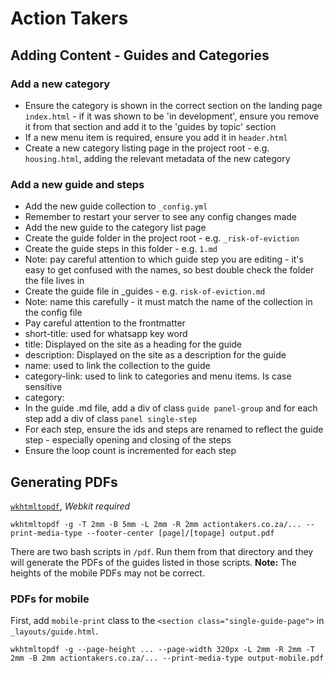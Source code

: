 # Action Takers

## Adding Content - Guides and Categories

### Add a new category
* Ensure the category is shown in the correct section on the landing page `index.html` - if it was shown to be 'in development', ensure you remove it from that section and add it to the 'guides by topic' section
* If a new menu item is required, ensure you add it in `header.html`
* Create a new category listing page in the project root - e.g. `housing.html`, adding the relevant metadata of the new category

### Add a new guide and steps
* Add the new guide collection to `_config.yml`
 * Remember to restart your server to see any config changes made
* Add the new guide to the category list page
* Create the guide folder in the project root - e.g. `_risk-of-eviction`
* Create the guide steps in this folder - e.g. `1.md`
 * Note: pay careful attention to which guide step you are editing - it's easy to get confused with the names, so best double check the folder the file lives in
* Create the guide file in _guides - e.g. `risk-of-eviction.md`
 * Note: name this carefully - it must match the name of the collection in the config file
 * Pay careful attention to the frontmatter
  * short-title: used for whatsapp key word
  * title: Displayed on the site as a heading for the guide
  * description: Displayed on the site as a description for the guide
  * name: used to link the collection to the guide
  * category-link: used to link to categories and menu items. Is case sensitive
  * category:
* In the guide .md file, add a div of class `guide panel-group` and for each step add a div of class `panel single-step`
 * For each step, ensure the ids and steps are renamed to reflect the guide step - especially opening and closing of the steps
 * Ensure the loop count is incremented for each step

## Generating PDFs

[`wkhtmltopdf`](https://github.com/wkhtmltopdf/wkhtmltopdf/), *Webkit required*

`wkhtmltopdf -g -T 2mm -B 5mm -L 2mm -R 2mm actiontakers.co.za/... --print-media-type --footer-center [page]/[topage] output.pdf`

There are two bash scripts in `/pdf`. Run them from that directory and they will generate the PDFs of the guides listed in those scripts. **Note:** The heights of the mobile PDFs may not be correct.

### PDFs for mobile

First, add `mobile-print` class to the `<section class="single-guide-page">` in `_layouts/guide.html`.

`wkhtmltopdf -g --page-height ... --page-width 320px -L 2mm -R 2mm -T 2mm -B 2mm actiontakers.co.za/... --print-media-type output-mobile.pdf`